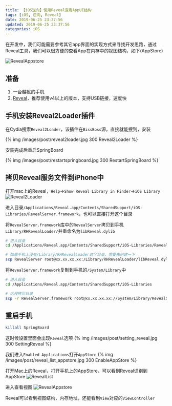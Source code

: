 ```yaml
---
title: 【iOS逆向】使用Reveal查看AppUI结构
tags: [iOS, 逆向, Reveal]
date: 2019-06-25 23:37:56
updated: 2019-06-25 23:37:56
categories: iOS
---
```


在开发中，我们可能需要参考其它app界面的实现方式来寻找开发思路，通过Reveal工具，我们可以很方便的查看App在内存中的视图结构，如下(AppStore)

<!-- more -->

![RevealAppstore](/images/post/reveal_appstore.png)

## 准备

1. 一台越狱的手机
2. [Reveal](https://xclient.info/s/reveal.html)，推荐使用v4以上的版本，支持USB链接，速度快

## 手机安装Reveal2Loader插件

在Cydia搜索`Reveal2Loader`，该插件在`BissBoss`源，直接就能搜到，安装

{% img /images/post/reveal2loader.jpg 300 Reveal2Loader %}

安装完成后重启SpringBoard

{% img /images/post/restartspringboard.jpg 300 RestartSpringBoard %}

## 拷贝Reveal服务文件到iPhone中

打开mac上的Reveal，`Help`->`Show Reveal Library in Finder`->`iOS Library`
![Reveal2Loader](/images/post/reveal_ios_library.png)

进入目录`/Applications/Reveal.app/Contents/SharedSupport/iOS-Libraries/RevealServer.framework`，也可以直接打开这个目录

将`RevealServer.framework`库中的`RevealServer`拷贝到手机`Library/RHRevealLoader/`并重命名为`libReveal.dylib`

```sh
# 进入目录
cd /Applications/Reveal.app/Contents/SharedSupport/iOS-Libraries/RevealServer.framework

# 如果手机上没有/Library/RHRevealLoader这个目录，需要先创建一下
scp RevealServer root@xx.xx.xx.xx:/Library/RHRevealLoader/libReveal.dylib
```

将`RevealServer.framework`复制到手机的`/System/Library`中

```sh
# 进入目录
cd /Applications/Reveal.app/Contents/SharedSupport/iOS-Libraries

# 远程拷贝目录
scp -r RevealServer.framework root@xx.xx.xx.xx://System/Library/RevealServer.framework
```

## 重启手机

```sh
killall SpringBoard
```

这时候设置里面会出现`Reveal`选项
{% img /images/post/setting_reveal.jpg 300 SettingReveal %}

我们进入`Enabled Applications`打开`AppStore`
{% img /images/post/reveal_list_appstore.jpg 300 EnableAppStore %}

打开Mac上的Reveal，打开手机上的AppStore，可以看到Reveal识别到AppStore
![RevealList](/images/post/reveal_list.png)

进入查看视图
![RevealAppstore](/images/post/reveal_appstore.png)

Reveal可以看到视图结构，内存地址，还能看到`View`对应的`ViewController`
